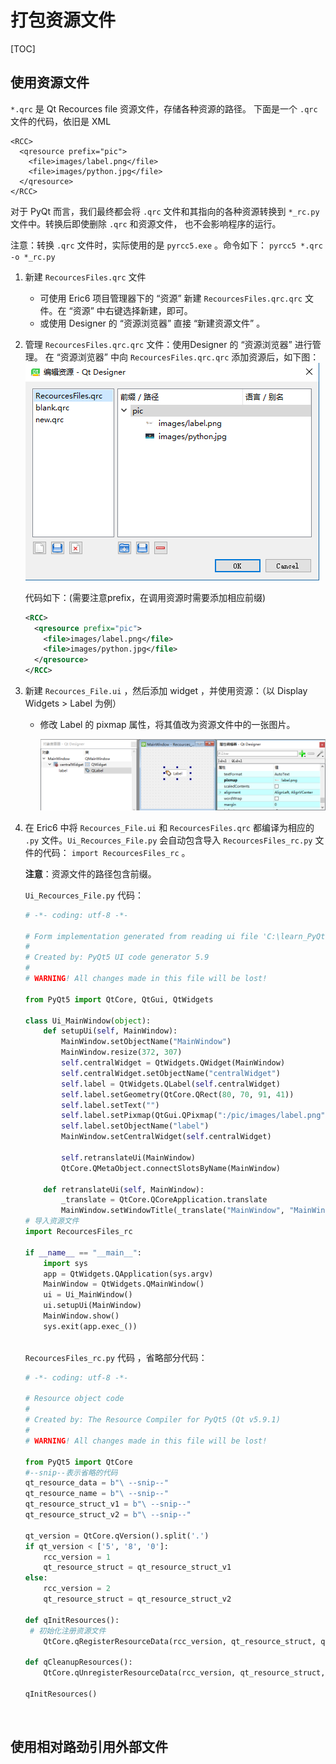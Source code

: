 # 打包资源文件

[TOC]

## 使用资源文件

`*.qrc` 是 Qt Recources file 资源文件，存储各种资源的路径。
下面是一个 `.qrc` 文件的代码，依旧是 XML

```
<RCC>
  <qresource prefix="pic">
    <file>images/label.png</file>
    <file>images/python.jpg</file>
  </qresource>
</RCC>
```

对于 PyQt 而言，我们最终都会将 `.qrc` 文件和其指向的各种资源转换到 `*_rc.py` 文件中。转换后即使删除 `.qrc` 和资源文件， 也不会影响程序的运行。

注意：转换 `.qrc` 文件时，实际使用的是 `pyrcc5.exe` 。命令如下：
`pyrcc5 *.qrc -o *_rc.py` 

1. 新建 `RecourcesFiles.qrc`  文件

   - 可使用 Eric6 项目管理器下的 “资源” 新建 `RecourcesFiles.qrc.qrc` 文件。在 “资源” 中右键选择新建，即可。
   - 或使用 Designer 的 “资源浏览器” 直接 “新建资源文件” 。

2. 管理 `RecourcesFiles.qrc.qrc` 文件：使用Designer 的 “资源浏览器” 进行管理。
   在 “资源浏览器” 中向 `RecourcesFiles.qrc.qrc` 添加资源后，如下图：
   ![使用资源文件-00](images/使用资源文件-00.png)

   代码如下：(需要注意prefix，在调用资源时需要添加相应前缀)

   ```xml
   <RCC>
     <qresource prefix="pic">
       <file>images/label.png</file>
       <file>images/python.jpg</file>
     </qresource>
   </RCC>
   ```

3. 新建 `Recources_File.ui` ，然后添加 widget ，并使用资源：（以 Display Widgets > Label 为例）

   - 修改 Label 的 pixmap 属性，将其值改为资源文件中的一张图片。

     ![使用资源文件-01](images/使用资源文件-01.png)

4. 在 Eric6 中将 `Recources_File.ui` 和 `RecourcesFiles.qrc` 都编译为相应的 `.py` 文件。`Ui_Recources_File.py`  会自动包含导入 `RecourcesFiles_rc.py` 文件的代码：
   `import RecourcesFiles_rc` 。

   **注意**：资源文件的路径包含前缀。

   `Ui_Recources_File.py` 代码：

   ```python
   # -*- coding: utf-8 -*-

   # Form implementation generated from reading ui file 'C:\learn_PyQt\recources_files\Recources_File.ui'
   #
   # Created by: PyQt5 UI code generator 5.9
   #
   # WARNING! All changes made in this file will be lost!

   from PyQt5 import QtCore, QtGui, QtWidgets

   class Ui_MainWindow(object):
       def setupUi(self, MainWindow):
           MainWindow.setObjectName("MainWindow")
           MainWindow.resize(372, 307)
           self.centralWidget = QtWidgets.QWidget(MainWindow)
           self.centralWidget.setObjectName("centralWidget")
           self.label = QtWidgets.QLabel(self.centralWidget)
           self.label.setGeometry(QtCore.QRect(80, 70, 91, 41))
           self.label.setText("")
           self.label.setPixmap(QtGui.QPixmap(":/pic/images/label.png"))
           self.label.setObjectName("label")
           MainWindow.setCentralWidget(self.centralWidget)

           self.retranslateUi(MainWindow)
           QtCore.QMetaObject.connectSlotsByName(MainWindow)

       def retranslateUi(self, MainWindow):
           _translate = QtCore.QCoreApplication.translate
           MainWindow.setWindowTitle(_translate("MainWindow", "MainWindow"))
   # 导入资源文件
   import RecourcesFiles_rc

   if __name__ == "__main__":
       import sys
       app = QtWidgets.QApplication(sys.argv)
       MainWindow = QtWidgets.QMainWindow()
       ui = Ui_MainWindow()
       ui.setupUi(MainWindow)
       MainWindow.show()
       sys.exit(app.exec_())
       
   ```

   `RecourcesFiles_rc.py` 代码 ，省略部分代码：

   ```python
   # -*- coding: utf-8 -*-

   # Resource object code
   #
   # Created by: The Resource Compiler for PyQt5 (Qt v5.9.1)
   #
   # WARNING! All changes made in this file will be lost!

   from PyQt5 import QtCore
   #--snip--表示省略的代码
   qt_resource_data = b"\ --snip--"
   qt_resource_name = b"\ --snip--"
   qt_resource_struct_v1 = b"\ --snip--"
   qt_resource_struct_v2 = b"\ --snip--"

   qt_version = QtCore.qVersion().split('.')
   if qt_version < ['5', '8', '0']:
       rcc_version = 1
       qt_resource_struct = qt_resource_struct_v1
   else:
       rcc_version = 2
       qt_resource_struct = qt_resource_struct_v2

   def qInitResources():
   	# 初始化注册资源文件
       QtCore.qRegisterResourceData(rcc_version, qt_resource_struct, qt_resource_name, qt_resource_data)

   def qCleanupResources():
       QtCore.qUnregisterResourceData(rcc_version, qt_resource_struct, qt_resource_name, qt_resource_data)

   qInitResources()
   ```

   ​

## 使用相对路劲引用外部文件